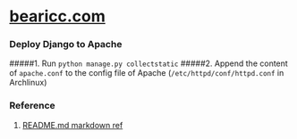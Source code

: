 # [bearicc.com](http://www.bearicc.com)

### Deploy Django to Apache
#####1. Run `python manage.py collectstatic`
#####2. Append the content of `apache.conf` to the config file of Apache (`/etc/httpd/conf/httpd.conf` in Archlinux)

### Reference
1. [README.md markdown ref](https://github.com/adam-p/markdown-here/wiki/Markdown-Cheatsheet)
